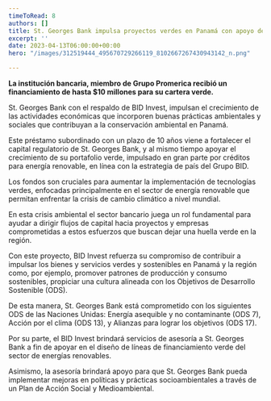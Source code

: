 ```yaml
---
timeToRead: 8
authors: []
title: St. Georges Bank impulsa proyectos verdes en Panamá con apoyo de BID Invest
excerpt: ''
date: 2023-04-13T06:00:00+00:00
hero: "/images/312519444_495670729266119_8102667267430943142_n.png"

---
```

**La institución bancaria, miembro de Grupo Promerica recibió un financiamiento de hasta $10 millones para su cartera verde.**

St. Georges Bank con el respaldo de BID Invest, impulsan el crecimiento de las actividades económicas que incorporen buenas prácticas ambientales y sociales que contribuyan a la conservación ambiental en Panamá.

Este préstamo subordinado con un plazo de 10 años viene a fortalecer el capital regulatorio de St. Georges Bank, y al mismo tiempo apoyar el crecimiento de su portafolio verde, impulsado en gran parte por créditos para energía renovable, en línea con la estrategia de país del Grupo BID.

Los fondos son cruciales para aumentar la implementación de tecnologías verdes, enfocadas principalmente en el sector de energía renovable que permitan enfrentar la crisis de cambio climático a nivel mundial.

En esta crisis ambiental el sector bancario juega un rol fundamental para ayudar a dirigir flujos de capital hacia proyectos y empresas comprometidas a estos esfuerzos que buscan dejar una huella verde en la región.

Con este proyecto, BID Invest refuerza su compromiso de contribuir a impulsar los bienes y servicios verdes y sostenibles en Panamá y la región como, por ejemplo, promover patrones de producción y consumo sostenibles, propiciar una cultura alineada con los Objetivos de Desarrollo Sostenible (ODS).

De esta manera, St. Georges Bank está comprometido con los siguientes ODS de las Naciones Unidas: Energía asequible y no contaminante (ODS 7), Acción por el clima (ODS 13), y Alianzas para lograr los objetivos (ODS 17).

Por su parte, el BID Invest brindará servicios de asesoría a St. Georges Bank a fin de apoyar en el diseño de líneas de financiamiento verde del sector de energías renovables.

Asimismo, la asesoría brindará apoyo para que St. Georges Bank pueda implementar mejoras en políticas y prácticas socioambientales a través de un Plan de Acción Social y Medioambiental.